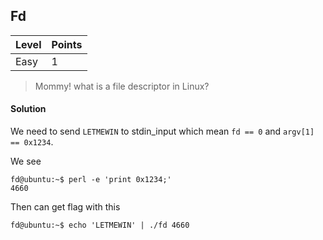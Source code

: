 ## Fd

| Level | Points |
| ----- | ------ |
| Easy | 1 |

> Mommy! what is a file descriptor in Linux?

#### Solution

We need to send `LETMEWIN` to stdin_input which mean `fd == 0` and `argv[1] == 0x1234`.

We see
```
fd@ubuntu:~$ perl -e 'print 0x1234;'
4660
```
Then can get flag with this
```
fd@ubuntu:~$ echo 'LETMEWIN' | ./fd 4660
```

